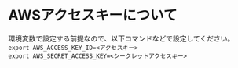 # AWSアクセスキーについて
環境変数で設定する前提なので、以下コマンドなどで設定してください。  
`export AWS_ACCESS_KEY_ID=<アクセスキー>`  
`export AWS_SECRET_ACCESS_KEY=<シークレットアクセスキー>`  

